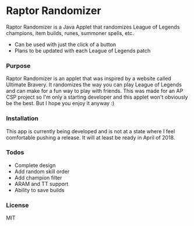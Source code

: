 # Raptor Randomizer
Raptor Randomizer is a Java Applet that randomizes League of Legends champions, item builds, runes, summoner spells, etc.

  - Can be used with just the click of a button
  - Plans to be updated with each League of Legends patch

### Purpose
Raptor Randomizer is an applet that was inspired by a website called Ultimate Bravery. It randomizes the way you can play League of Legends and can make for a fun way to play with friends. This was made for an AP CSP project so I'm only a starting developer and this applet won't obviously be the best. But I hope you enjoy it anyway :)

### Installation
This app is currently being developed and is not at a state where I feel comfortable pushing a release. It will at least be ready in April of 2018.

### Todos
 - Complete design
 - Add random skill order
 - Add champion filter
 - ARAM and TT support
 - Ability to save builds
 
### License
MIT